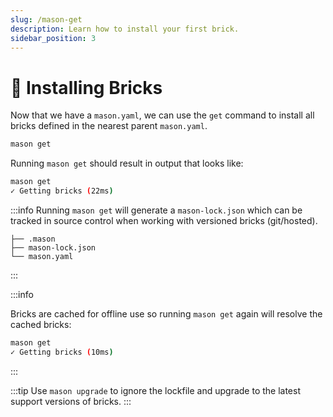 ```yaml
---
slug: /mason-get
description: Learn how to install your first brick.
sidebar_position: 3
---
```


# 🧱 Installing Bricks

Now that we have a `mason.yaml`, we can use the `get` command to install all bricks defined in the nearest parent `mason.yaml`.

```bash
mason get
```

Running `mason get` should result in output that looks like:

```bash
mason get
✓ Getting bricks (22ms)
```

:::info
Running `mason get` will generate a `mason-lock.json` which can be tracked in source control when working with versioned bricks (git/hosted).

```
├── .mason
├── mason-lock.json
└── mason.yaml
```

:::

:::info

Bricks are cached for offline use so running `mason get` again will resolve the cached bricks:

```bash
mason get
✓ Getting bricks (10ms)
```

:::

:::tip
Use `mason upgrade` to ignore the lockfile and upgrade to the latest support versions of bricks.
:::
